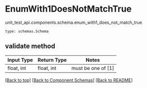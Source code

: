 # EnumWith1DoesNotMatchTrue
unit_test_api.components.schema.enum_with1_does_not_match_true
```
type: schemas.Schema
```

## validate method
Input Type | Return Type | Notes
------------ | ------------- | -------------
float, int | float, int | must be one of [1]

[[Back to top]](#top) [[Back to Component Schemas]](../../../README.md#Component-Schemas) [[Back to README]](../../../README.md)
